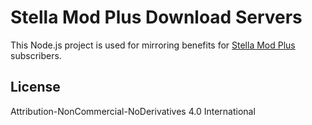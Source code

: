 # Stella Mod Plus Download Servers
This Node.js project is used for mirroring benefits for [Stella Mod Plus](https://sefinek.net/genshin-impact-reshade/subscription) subscribers.

## License
Attribution-NonCommercial-NoDerivatives 4.0 International